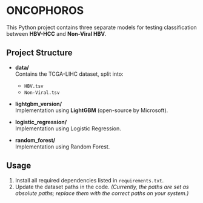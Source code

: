 # ONCOPHOROS

This Python project contains three separate models for testing classification between **HBV-HCC** and **Non-Viral HBV**.

## Project Structure

- **data/**  
  Contains the TCGA-LIHC dataset, split into:

  - `HBV.tsv`
  - `Non-Viral.tsv`

- **lightgbm_version/**  
  Implementation using **LightGBM** (open-source by Microsoft).

- **logistic_regression/**  
  Implementation using Logistic Regression.

- **random_forest/**  
  Implementation using Random Forest.

## Usage

1. Install all required dependencies listed in `requirements.txt`.
2. Update the dataset paths in the code. _(Currently, the paths are set as absolute paths; replace them with the correct paths on your system.)_
